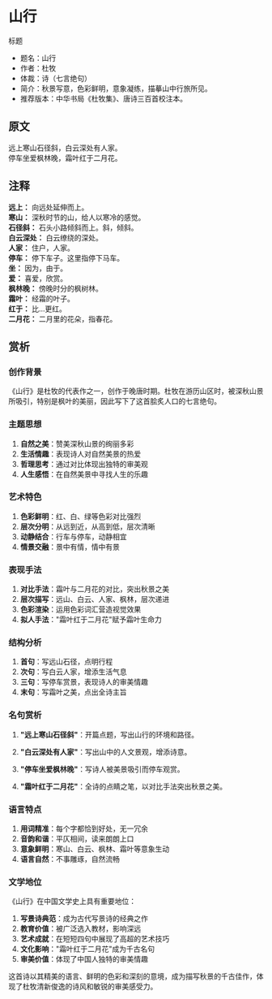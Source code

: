 <!--
 * @Author: ylmzfun ylmzfun@163.com
 * @Date: 2025-10-01 18:06:32
 * @LastEditors: ylmzfun ylmzfun@163.com
 * @LastEditTime: 2025-10-01 18:06:33
 * @FilePath: /诗词/诗词/唐诗/山行.md
 * @Description: 这是默认设置,请设置`customMade`, 打开koroFileHeader查看配置 进行设置: https://github.com/OBKoro1/koro1FileHeader/wiki/%E9%85%8D%E7%BD%AE
-->

# 山行

标题
- 题名：山行
- 作者：杜牧
- 体裁：诗（七言绝句）
- 简介：秋景写意，色彩鲜明，意象凝练，描摹山中行旅所见。
- 推荐版本：中华书局《杜牧集》、唐诗三百首校注本。

## 原文

远上寒山石径斜，白云深处有人家。  
停车坐爱枫林晚，霜叶红于二月花。

## 注释

**远上：** 向远处延伸而上。  
**寒山：** 深秋时节的山，给人以寒冷的感觉。  
**石径斜：** 石头小路倾斜而上。斜，倾斜。  
**白云深处：** 白云缭绕的深处。  
**人家：** 住户，人家。  
**停车：** 停下车子。这里指停下马车。  
**坐：** 因为，由于。  
**爱：** 喜爱，欣赏。  
**枫林晚：** 傍晚时分的枫树林。  
**霜叶：** 经霜的叶子。  
**红于：** 比...更红。  
**二月花：** 二月里的花朵，指春花。

## 赏析

### 创作背景

《山行》是杜牧的代表作之一，创作于晚唐时期。杜牧在游历山区时，被深秋山景所吸引，特别是枫叶的美丽，因此写下了这首脍炙人口的七言绝句。

### 主题思想

1. **自然之美**：赞美深秋山景的绚丽多彩
2. **生活情趣**：表现诗人对自然美景的热爱
3. **哲理思考**：通过对比体现出独特的审美观
4. **人生感悟**：在自然美景中寻找人生的乐趣

### 艺术特色

1. **色彩鲜明**：红、白、绿等色彩对比强烈
2. **层次分明**：从远到近，从高到低，层次清晰
3. **动静结合**：行车与停车，动静相宜
4. **情景交融**：景中有情，情中有景

### 表现手法

1. **对比手法**：霜叶与二月花的对比，突出秋景之美
2. **层次描写**：远山、白云、人家、枫林，层次递进
3. **色彩渲染**：运用色彩词汇营造视觉效果
4. **拟人手法**："霜叶红于二月花"赋予霜叶生命力

### 结构分析

1. **首句**：写远山石径，点明行程
2. **次句**：写白云人家，增添生活气息
3. **三句**：写停车赏景，表现诗人的审美情趣
4. **末句**：写霜叶之美，点出全诗主旨

### 名句赏析

1. **"远上寒山石径斜"**：开篇点题，写出山行的环境和路径。

2. **"白云深处有人家"**：写出山中的人文景观，增添诗意。

3. **"停车坐爱枫林晚"**：写诗人被美景吸引而停车观赏。

4. **"霜叶红于二月花"**：全诗的点睛之笔，以对比手法突出秋景之美。

### 语言特点

1. **用词精准**：每个字都恰到好处，无一冗余
2. **音韵和谐**：平仄相间，读来朗朗上口
3. **意象鲜明**：寒山、白云、枫林、霜叶等意象生动
4. **语言自然**：不事雕琢，自然流畅

### 文学地位

《山行》在中国文学史上具有重要地位：

1. **写景诗典范**：成为古代写景诗的经典之作
2. **教育价值**：被广泛选入教材，影响深远
3. **艺术成就**：在短短四句中展现了高超的艺术技巧
4. **文化影响**："霜叶红于二月花"成为千古名句
5. **审美价值**：体现了中国人独特的审美情趣

这首诗以其精美的语言、鲜明的色彩和深刻的意境，成为描写秋景的千古佳作，体现了杜牧清新俊逸的诗风和敏锐的审美感受力。
